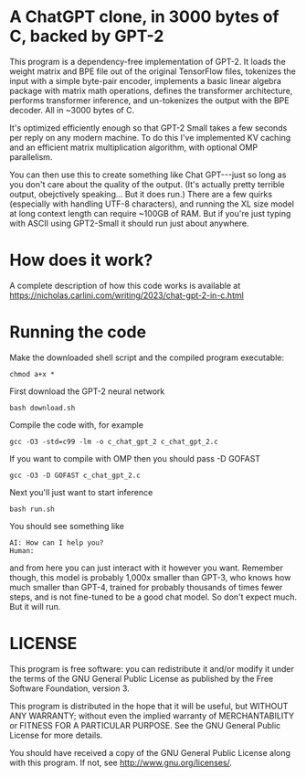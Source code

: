 # A ChatGPT clone, in 3000 bytes of C, backed by GPT-2

This program is a dependency-free implementation of GPT-2. It loads
the weight matrix and BPE file out of the original TensorFlow files,
tokenizes the input with a simple byte-pair encoder,
implements a basic linear algebra package with matrix math operations,
defines the transformer architecture, performs transformer inference,
and un-tokenizes the output with the BPE decoder.
All in ~3000 bytes of C.

It's optimized efficiently enough so that GPT-2 Small takes a few
seconds per reply on any modern machine. To do this I've implemented
KV caching and an efficient matrix multiplication algorithm,
with optional OMP parallelism.

You can then use this to create something like Chat GPT---just so long
as you don't care about the quality of the output. (It's actually
pretty terrible output, obejctively speaking... But it does run.)
There are a
few quirks (especially with handling UTF-8 characters), and running
the XL size model at long context length can require ~100GB of RAM.
But if you're just typing with ASCII using GPT2-Small it should run
just about anywhere.

# How does it work?

A complete description of how this code works is available at
https://nicholas.carlini.com/writing/2023/chat-gpt-2-in-c.html

# Running the code

Make the downloaded shell script and the compiled program executable:

```
chmod a+x *
```

First download the GPT-2 neural network

```
bash download.sh
```

Compile the code with, for example

```
gcc -O3 -std=c99 -lm -o c_chat_gpt_2 c_chat_gpt_2.c
```

If you want to compile with OMP then you should pass -D GOFAST

```
gcc -O3 -D GOFAST c_chat_gpt_2.c
```

Next you'll just want to start inference

```
bash run.sh
```

You should see something like

```
AI: How can I help you?
Human:
```

and from here you can just interact with it however you want. Remember though, this model is probably 1,000x smaller than GPT-3, who knows how much smaller than GPT-4, trained for probably thousands of times fewer steps, and is not fine-tuned to be a good chat model. So don't expect much. But it will run.


# LICENSE

This program is free software: you can redistribute it and/or modify it under the terms of the GNU General Public License as published by the Free Software Foundation, version 3.

This program is distributed in the hope that it will be useful, but WITHOUT ANY WARRANTY; without even the implied warranty of MERCHANTABILITY or FITNESS FOR A PARTICULAR PURPOSE. See the GNU General Public License for more details.

You should have received a copy of the GNU General Public License along with this program. If not, see http://www.gnu.org/licenses/.
